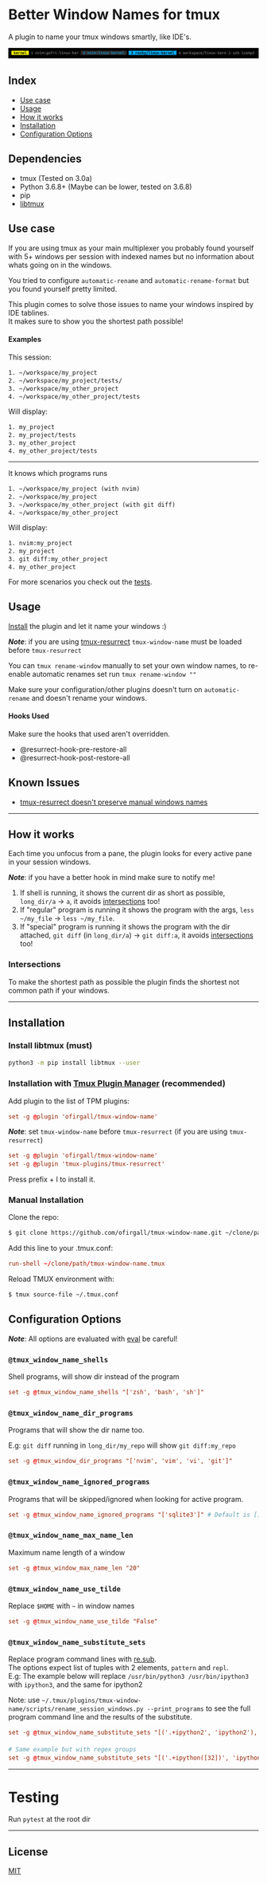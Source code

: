 # Better Window Names for tmux

A plugin to name your tmux windows smartly, like IDE's.

![Tmux Window Name Screenshot](screenshots/example.png)

## Index
* [Use case](#use-case)
* [Usage](#usage)
* [How it works](#how-it-works)
* [Installation](#installation)
* [Configuration Options](#configuration-options)

## Dependencies

* tmux (Tested on 3.0a)
* Python 3.6.8+ (Maybe can be lower, tested on 3.6.8)
* pip
* [libtmux](https://github.com/tmux-python/libtmux)

## Use case

If you are using tmux as your main multiplexer you probably found yourself with 5+ windows per session with indexed names but no information about whats going on in the windows.

You tried to configure `automatic-rename` and `automatic-rename-format` but you found yourself pretty limited.

This plugin comes to solve those issues to name your windows inspired by IDE tablines.\
It makes sure to show you the shortest path possible!

#### Examples
This session:
```
1. ~/workspace/my_project
2. ~/workspace/my_project/tests/
3. ~/workspace/my_other_project
4. ~/workspace/my_other_project/tests
```
Will display:
```
1. my_project
2. my_project/tests
3. my_other_project
4. my_other_project/tests
```

---

It knows which programs runs
```
1. ~/workspace/my_project (with nvim)
2. ~/workspace/my_project
3. ~/workspace/my_other_project (with git diff)
4. ~/workspace/my_other_project
```
Will display:
```
1. nvim:my_project
2. my_project
3. git diff:my_other_project
4. my_other_project
```

For more scenarios you check out the [tests](tests/test_exclusive_paths.py).

## Usage
[Install](#installation) the plugin and let it name your windows :)

_**Note**_: if you are using [tmux-resurrect](https://github.com/tmux-plugins/tmux-resurrect) `tmux-window-name` must be loaded before `tmux-resurrect`

You can `tmux rename-window` manually to set your own window names, to re-enable automatic renames set run `tmux rename-window ""`

Make sure your configuration/other plugins doesn't turn on `automatic-rename` and doesn't rename your windows.

#### Hooks Used
Make sure the hooks that used aren't overridden.
* @resurrect-hook-pre-restore-all
* @resurrect-hook-post-restore-all

## Known Issues
* [tmux-resurrect doesn't preserve manual windows names](https://github.com/ofirgall/tmux-window-name/issues/12)

---

## How it works
Each time you unfocus from a pane, the plugin looks for every active pane in your session windows.

_**Note**_: if you have a better hook in mind make sure to notify me!

1. If shell is running, it shows the current dir as short as possible, `long_dir/a` -> `a`, it avoids [intersections](#Intersections) too!
1. If "regular" program is running it shows the program with the args, `less ~/my_file` -> `less ~/my_file`.
1. If "special" program is running it shows the program with the dir attached, `git diff` (in `long_dir/a`) -> `git diff:a`, it avoids [intersections](#Intersections) too!

### Intersections

To make the shortest path as possible the plugin finds the shortest not common path if your windows.

--- 

## Installation

### Install libtmux (must)
```sh
python3 -m pip install libtmux --user
```

### Installation with [Tmux Plugin Manager](https://github.com/tmux-plugins/tpm) (recommended)

Add plugin to the list of TPM plugins:

```tmux.conf
set -g @plugin 'ofirgall/tmux-window-name'
```

_**Note**_: set `tmux-window-name` before `tmux-resurrect` (if you are using `tmux-resurrect`)

```tmux.conf
set -g @plugin 'ofirgall/tmux-window-name'
set -g @plugin 'tmux-plugins/tmux-resurrect'
```

Press prefix + I to install it.

### Manual Installation

Clone the repo:

```bash
$ git clone https://github.com/ofirgall/tmux-window-name.git ~/clone/path
```

Add this line to your .tmux.conf:

```tmux.conf
run-shell ~/clone/path/tmux-window-name.tmux
```

Reload TMUX environment with:

```bash
$ tmux source-file ~/.tmux.conf
```

## Configuration Options
_**Note**_: All options are evaluated with [eval](https://docs.python.org/3/library/functions.html#eval) be careful!

### `@tmux_window_name_shells`

Shell programs, will show dir instead of the program

```tmux.conf
set -g @tmux_window_name_shells "['zsh', 'bash', 'sh']"
```

### `@tmux_window_name_dir_programs`

Programs that will show the dir name too.

E.g: `git diff` running in `long_dir/my_repo` will show `git diff:my_repo`

```tmux.conf
set -g @tmux_window_dir_programs "['nvim', 'vim', 'vi', 'git']"
```

### `@tmux_window_name_ignored_programs`

Programs that will be skipped/ignored when looking for active program.

```tmux.conf
set -g @tmux_window_name_ignored_programs "['sqlite3']" # Default is []
```

### `@tmux_window_name_max_name_len`

Maximum name length of a window

```tmux.conf
set -g @tmux_window_max_name_len "20"
```

### `@tmux_window_name_use_tilde`

Replace `$HOME` with `~` in window names

```tmux.conf
set -g @tmux_window_name_use_tilde "False"
```

### `@tmux_window_name_substitute_sets`

Replace program command lines with [re.sub](https://docs.python.org/3/library/re.html#re.sub). \
The options expect list of tuples with 2 elements, `pattern` and `repl`. \
E.g: The example below will replace `/usr/bin/python3 /usr/bin/ipython3` with `ipython3`, and the same for ipython2

Note: use `~/.tmux/plugins/tmux-window-name/scripts/rename_session_windows.py --print_programs` to see the full program command line and the results of the substitute.

```tmux.conf
set -g @tmux_window_name_substitute_sets "[('.+ipython2', 'ipython2'), ('.+ipython3', 'ipython3')]"

# Same example but with regex groups
set -g @tmux_window_name_substitute_sets "[('.+ipython([32])', 'ipython\g<1>')]"
```

---

# Testing
Run `pytest` at the root dir

---

## License

[MIT](LICENSE)
